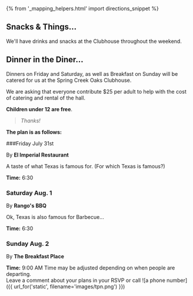 {% from '_mapping_helpers.html' import directions_snippet %}

## Snacks & Things...

We'll have drinks and snacks at the Clubhouse throughout the weekend.

## Dinner in the Diner...

Dinners on Friday and Saturday, as well as Breakfast on Sunday will be catered for us
at the Spring Creek Oaks Clubhouse.

We are asking that everyone contribute $25 per adult to help with the cost of
catering and rental of the hall. 

__Children under 12 are free__.

 >_Thanks!_

__The plan is as follows:__

###Friday July 31st

By __El Imperial Restaurant__

A taste of what Texas is famous for. (For which Texas is famous?)

__Time:__ 6:30

### Saturday Aug. 1

By __Rango's BBQ__

Ok, Texas is also famous for Barbecue...

__Time:__ 6:30

### Sunday Aug. 2

By __The Breakfast Place__

__Time:__ 9:00 AM Time may be adjusted depending on when people are departing.  
Leave a comment about your plans in your RSVP or call ![a phone number]({{ url_for('static', filename='images/tpn.png') }})


